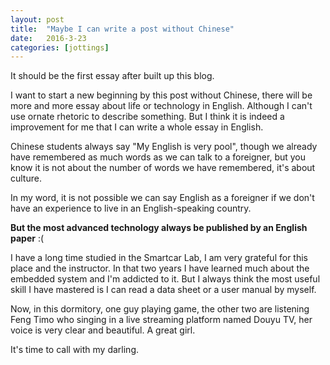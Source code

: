```yaml
---
layout: post
title:  "Maybe I can write a post without Chinese"
date:   2016-3-23
categories: [jottings]
---
```


It should be the first essay after built up this blog.  

I want to start a new beginning by this post without Chinese, there will be more and more essay about life or technology in English. Although I can't use ornate rhetoric to describe something. But I think it is indeed a improvement for me that I can write a whole essay in English.  

Chinese students always say "My English is very pool", though we already have remembered as much words as we can talk to a foreigner, but you know it is not about the number of words we have remembered, it's about culture.  

In my word, it is not possible we can say English as a foreigner if we don't have an experience to live in an English-speaking country.  

**But the most advanced technology always be published by an English paper** :(  

I have a long time studied in the Smartcar Lab, I am very grateful for this place and the instructor. In that two years I have learned much about the embedded system and I'm addicted to it. But I always think the most useful skill I have mastered is I can read a data sheet or a user manual by myself.

Now, in this dormitory, one guy playing game, the other two are listening Feng Timo who singing in a live streaming platform named Douyu TV, her voice is very clear and beautiful. A great girl.  

It's time to call with my darling.  
